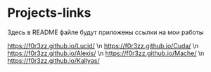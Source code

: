 # Projects-links
Здесь в README файле будут приложены ссылки на мои работы 

https://f0r3zz.github.io/Lucid/ \n
https://f0r3zz.github.io/Cuda/ \n
https://f0r3zz.github.io/Alexis/ \n
https://f0r3zz.github.io/Mache/ \n
https://f0r3zz.github.io/Kallyas/
